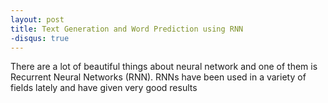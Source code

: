 ```yaml
---
layout: post
title: Text Generation and Word Prediction using RNN
-disqus: true
---
```


There are a lot of beautiful things about neural network and one of them is Recurrent Neural Networks (RNN). RNNs have been used in a variety of fields lately and have given very good results
